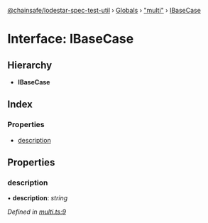 [@chainsafe/lodestar-spec-test-util](../README.md) › [Globals](../globals.md) › ["multi"](../modules/_multi_.md) › [IBaseCase](_multi_.ibasecase.md)

# Interface: IBaseCase

## Hierarchy

* **IBaseCase**

## Index

### Properties

* [description](_multi_.ibasecase.md#description)

## Properties

###  description

• **description**: *string*

*Defined in [multi.ts:9](https://github.com/ChainSafe/lodestar/blob/ad14d42a9/packages/lodestar-spec-test-util/src/multi.ts#L9)*
